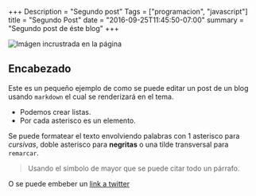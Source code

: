 +++
Description = "Segundo post"
Tags = ["programacion", "javascript"]
title = "Segundo Post"
date = "2016-09-25T11:45:50-07:00"
summary = "Segundo post de éste blog"
+++

![Imágen incrustrada en la página](https://images.unsplash.com/photo-1593642532781-03e79bf5bec2?ixlib=rb-1.2.1&auto=format&fit=crop&w=634&q=80)

## Encabezado

Este es un pequeño ejemplo de como se puede editar un post de un blog usando `markdown` el cual se renderizará en el tema.

* Podemos crear listas.
* Por cada asterisco es un elemento.

Se puede formatear el texto envolviendo palabras con 1 asterisco para *cursivas*, doble asterisco para **negritas** o una tilde transversal para `remarcar`.

> Usando el símbolo de mayor que se puede
> citar todo un párrafo.

O se puede embeber un [link a twitter](https://twitter.com)
